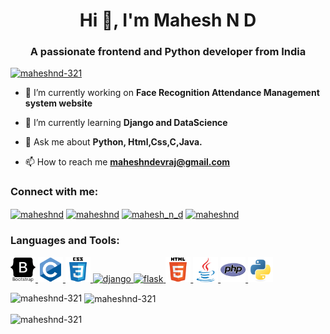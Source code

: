 <h1 align="center">Hi 👋, I'm Mahesh N D</h1>
<h3 align="center">A passionate frontend and Python developer from India</h3>

<p align="left"> <a href="https://github.com/ryo-ma/github-profile-trophy"><img src="https://github-profile-trophy.vercel.app/?username=maheshnd-321" alt="maheshnd-321"></a> </p>

- 🔭 I’m currently working on **Face Recognition Attendance Management system website**

- 🌱 I’m currently learning **Django and DataScience**

- 💬 Ask me about **Python, Html,Css,C,Java.**

- 📫 How to reach me **maheshndevraj@gmail.com**

<h3 align="left">Connect with me:</h3>
<p align="left">
<a href="https://linkedin.com/in/maheshnd" target="blank"><img align="center" src="https://raw.githubusercontent.com/rahuldkjain/github-profile-readme-generator/master/src/images/icons/Social/linked-in-alt.svg" alt="maheshnd" height="30" width="40" /></a>
<a href="https://fb.com/maheshnd" target="blank"><img align="center" src="https://raw.githubusercontent.com/rahuldkjain/github-profile-readme-generator/master/src/images/icons/Social/facebook.svg" alt="maheshnd" height="30" width="40" /></a>
<a href="https://instagram.com/mahesh_n_d" target="blank"><img align="center" src="https://raw.githubusercontent.com/rahuldkjain/github-profile-readme-generator/master/src/images/icons/Social/instagram.svg" alt="mahesh_n_d" height="30" width="40" /></a>
<a href="https://www.codechef.com/users/maheshnd" target="blank"><img align="center" src="https://cdn.jsdelivr.net/npm/simple-icons@3.1.0/icons/codechef.svg" alt="maheshnd" height="30" width="40" /></a>
</p>

<h3 align="left">Languages and Tools:</h3>
<p align="left"> <a href="https://getbootstrap.com" target="_blank" rel="noreferrer"> <img src="https://raw.githubusercontent.com/devicons/devicon/master/icons/bootstrap/bootstrap-plain-wordmark.svg" alt="bootstrap" width="40" height="40"/> </a> <a href="https://www.cprogramming.com/" target="_blank" rel="noreferrer"> <img src="https://raw.githubusercontent.com/devicons/devicon/master/icons/c/c-original.svg" alt="c" width="40" height="40"/> </a> <a href="https://www.w3schools.com/css/" target="_blank" rel="noreferrer"> <img src="https://raw.githubusercontent.com/devicons/devicon/master/icons/css3/css3-original-wordmark.svg" alt="css3" width="40" height="40"/> </a> <a href="https://www.djangoproject.com/" target="_blank" rel="noreferrer"> <img src="https://cdn.worldvectorlogo.com/logos/django.svg" alt="django" width="40" height="40"/> </a> <a href="https://flask.palletsprojects.com/" target="_blank" rel="noreferrer"> <img src="https://www.vectorlogo.zone/logos/pocoo_flask/pocoo_flask-icon.svg" alt="flask" width="40" height="40"/> </a> <a href="https://www.w3.org/html/" target="_blank" rel="noreferrer"> <img src="https://raw.githubusercontent.com/devicons/devicon/master/icons/html5/html5-original-wordmark.svg" alt="html5" width="40" height="40"/> </a> <a href="https://www.java.com" target="_blank" rel="noreferrer"> <img src="https://raw.githubusercontent.com/devicons/devicon/master/icons/java/java-original.svg" alt="java" width="40" height="40"/> </a> <a href="https://www.php.net" target="_blank" rel="noreferrer"> <img src="https://raw.githubusercontent.com/devicons/devicon/master/icons/php/php-original.svg" alt="php" width="40" height="40"/> </a> <a href="https://www.python.org" target="_blank" rel="noreferrer"> <img src="https://raw.githubusercontent.com/devicons/devicon/master/icons/python/python-original.svg" alt="python" width="40" height="40"/> </a> </p>

<p><img align="left" src="https://github-readme-stats.vercel.app/api/top-langs?username=maheshnd-321&show_icons=true&locale=en&layout=compact" alt="maheshnd-321" /></p>

<p>&nbsp;<img align="center" src="https://github-readme-stats.vercel.app/api?username=maheshnd-321&show_icons=true&locale=en" alt="maheshnd-321" /></p>

<p><img align="center" src="https://github-readme-streak-stats.herokuapp.com/?user=maheshnd-321&" alt="maheshnd-321" /></p>
